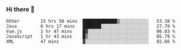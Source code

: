 ### Hi there 👋

<!--
**Hundeklemmen/Hundeklemmen** is a ✨ _special_ ✨ repository because its `README.md` (this file) appears on your GitHub profile.

Here are some ideas to get you started:

- 🔭 I’m currently working on ...
- 🌱 I’m currently learning ...
- 👯 I’m looking to collaborate on ...
- 🤔 I’m looking for help with ...
- 💬 Ask me about ...
- 📫 How to reach me: ...
- 😄 Pronouns: ...
- ⚡ Fun fact: ...
-->
<!--START_SECTION:waka-->
```text
Other        15 hrs 56 mins  █████████████▒░░░░░░░░░░░   53.38 % 
Java         8 hrs 17 mins   ███████░░░░░░░░░░░░░░░░░░   27.79 % 
Vue.js       1 hr 47 mins    █▓░░░░░░░░░░░░░░░░░░░░░░░   06.03 % 
JavaScript   1 hr 43 mins    █▒░░░░░░░░░░░░░░░░░░░░░░░   05.79 % 
XML          47 mins         ▓░░░░░░░░░░░░░░░░░░░░░░░░   02.66 % 
```
<!--END_SECTION:waka-->
